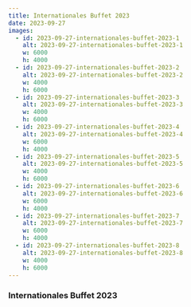 ```yaml
---
title: Internationales Buffet 2023
date: 2023-09-27
images:
  - id: 2023-09-27-internationales-buffet-2023-1
    alt: 2023-09-27-internationales-buffet-2023-1
    w: 6000
    h: 4000
  - id: 2023-09-27-internationales-buffet-2023-2
    alt: 2023-09-27-internationales-buffet-2023-2
    w: 4000
    h: 6000
  - id: 2023-09-27-internationales-buffet-2023-3
    alt: 2023-09-27-internationales-buffet-2023-3
    w: 4000
    h: 6000
  - id: 2023-09-27-internationales-buffet-2023-4
    alt: 2023-09-27-internationales-buffet-2023-4
    w: 6000
    h: 4000
  - id: 2023-09-27-internationales-buffet-2023-5
    alt: 2023-09-27-internationales-buffet-2023-5
    w: 4000
    h: 6000
  - id: 2023-09-27-internationales-buffet-2023-6
    alt: 2023-09-27-internationales-buffet-2023-6
    w: 6000
    h: 4000
  - id: 2023-09-27-internationales-buffet-2023-7
    alt: 2023-09-27-internationales-buffet-2023-7
    w: 6000
    h: 4000
  - id: 2023-09-27-internationales-buffet-2023-8
    alt: 2023-09-27-internationales-buffet-2023-8
    w: 4000
    h: 6000
---
```


<!--mehr-->

### Internationales Buffet 2023
